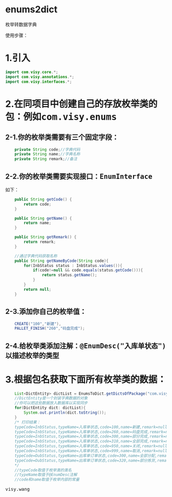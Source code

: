 # enums2dict
枚举转数据字典

使用步骤：
# 1.引入
```java
import com.visy.core.*;
import com.visy.annotations.*;
import com.visy.interfaces.*;
```
# 2.在同项目中创建自己的存放枚举类的包：例如<kbd>com.visy.enums</kbd>
## 2-1.你的枚举类需要有三个固定字段：
```java
    private String code;//字典代码
    private String name;//字典名称
    private String remark;//备注
```
## 2-2.你的枚举类需要实现接口：<kbd>EnumInterface</kbd>
如下：
```java
    public String getCode() {
        return code;
    }

    public String getName() {
        return name;
    }

    public String getRemark() {
        return remark;
    }

    //通过字典代码获取名称
    public String getNameByCode(String code){
        for(InbStatus status : InbStatus.values()){
            if(code!=null && code.equals(status.getCode())){
                return status.getName();
            }
        }
        return null;
    }
```
## 2-3.添加你自己的枚举值：
```java
    CREATE("100","新建"),
    PALLET_FINISH("260","码盘完成");
```
## 2-4.给枚举类添加注解：<kbd>@EnumDesc("入库单状态")</kbd>以描述枚举的类型

# 3.根据包名获取下面所有枚举类的数据：
```java
    List<DictEntity> dictList = EnumsToDict.getDictsOfPackage("com.visy.enums");
    //DictEntity是一个封装字典数据的对象
    //你可以把这些数据放入数据库以实现同步
    for(DictEntity dict: dictList){
        System.out.println(dict.toString());
    }
    /* 打印结果：
    typeCode=InbStatus,typeName=入库单状态,code=100,name=新建,remark=null
    typeCode=InbStatus,typeName=入库单状态,code=260,name=码盘完成,remark=null
    typeCode=InbStatus,typeName=入库单状态,code=300,name=部分完成,remark=null
    typeCode=InbStatus,typeName=入库单状态,code=310,name=全部完成,remark=null
    typeCode=InbStatus,typeName=入库单状态,code=950,name=关闭,remark=null
    typeCode=InbStatus,typeName=入库单状态,code=999,name=取消,remark=null
    typeCode=OubStatus,typeName=出库单订单状态,code=300,name=全部分配,remark=null
    typeCode=OubStatus,typeName=出库单订单状态,code=320,name=部分拣货,remark=null
    */
    //typeCode取值于枚举类的类名
    //typeName取值于@EnumDesc注解
    //code和name取值于枚举内部的常量
```
   
<kbd>visy.wang</kbd>
